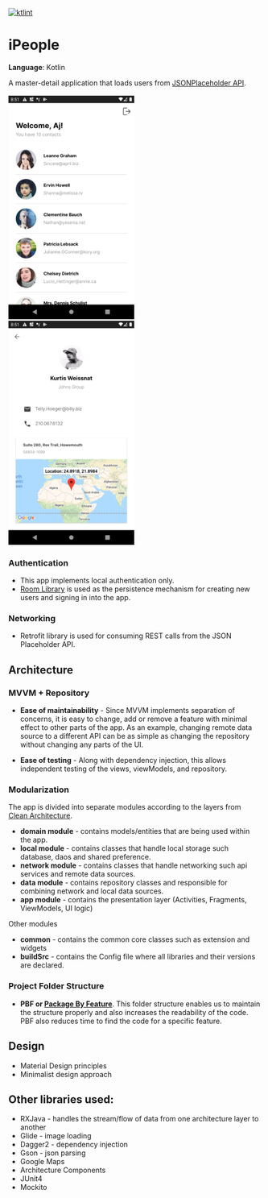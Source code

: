 [![ktlint](https://img.shields.io/badge/code%20style-%E2%9D%A4-FF4081.svg)](https://ktlint.github.io/)

# iPeople

**Language**: Kotlin

A master-detail application that loads users from [JSONPlaceholder API](https://jsonplaceholder.typicode.com/users).
<br/><br/>
<img src="https://github.com/ajcordenete/iPeople/blob/develop/screenshots/Screenshot_1595335880.png" width="250">&nbsp; 
<img src="https://github.com/ajcordenete/iPeople/blob/develop/screenshots/Screenshot_1595335893.png" width="250">&nbsp;

### Authentication
  - This app implements local authentication only.
  - [Room Library](https://developer.android.com/topic/libraries/architecture/room) is used as the persistence mechanism for creating new users and signing in into the app.
  
  ### Networking
   - Retrofit library is used for consuming REST calls from the JSON Placeholder API.
   
   ## Architecture
   
   ### MVVM + Repository

- **Ease of maintainability** - Since MVVM implements separation of concerns, it is easy to change, add or remove a feature with minimal effect to other parts of the app. As an example, changing remote data source to a different API can be as simple as changing the repository without changing any parts of the UI.

 - **Ease of testing** - Along with dependency injection, this allows independent testing of the views, viewModels, and repository.
 
 
 ### Modularization
 
  The app is divided into separate modules according to the layers from [Clean Architecture](https://blog.cleancoder.com/uncle-bob/2012/08/13/the-clean-architecture.html).
   - **domain module** - contains models/entities that are being used within the app.
   - **local module** - contains classes that handle local storage such database, daos and shared preference.
   - **network module** - contains classes that handle networking such api services and remote data sources.
   - **data module** - contains repository classes and responsible for combining network and local data sources.
   - **app module** - contains the presentation layer (Activities, Fragments, ViewModels, UI logic)
   
   Other modules
   - **common** - contains the common core classes such as extension and widgets
   - **buildSrc** - contains the Config file where all libraries and their versions are declared.
 
 ### Project Folder Structure
  
  - **PBF or [Package By Feature](https://medium.com/mindorks/pbf-package-by-feature-no-more-pbl-package-by-layer-50b8a9d54ae8)**. This folder structure enables us to maintain the structure properly and also increases the readability of the code. PBF also reduces time to find the code for a specific feature.

## Design
 - Material Design principles
 - Minimalist design approach
 
 ## Other libraries used:
- RXJava - handles the stream/flow of data from one architecture layer to another
- Glide - image loading
- Dagger2 - dependency injection
- Gson - json parsing
- Google Maps
- Architecture Components
- JUnit4
- Mockito
